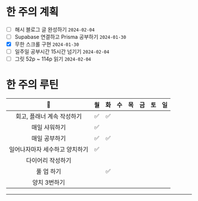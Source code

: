 # 한 주의 계획
- [ ] 해시 블로그 글 완성하기 `2024-02-04`
- [ ] Supabase 연결하고 Prisma 공부하기 `2024-01-30`
- [x] 무한 스크롤 구현 `2024-01-30`
- [ ] 일주일 공부시간 15시간 넘기기 `2024-02-04`
- [ ] 그릿 52p ~ 114p 읽기 `2024-02-04`

# 한 주의 루틴
| 🐣 | 월 | 화 | 수 | 목 | 금 | 토 | 일 |
| :--: | :--: | :--: | :--: | :--: | :--: | :--: | :--: |
| 회고, 플래너 계속 작성하기 | ✅ | ✅ |  |  |  |  |  |
| 매일 샤워하기 | ✅ |  |  |  |  |  |  |
| 매일 공부하기 | ✅ | ✅ |  |  |  |  |  |
| 일어나자마자 세수하고 양치하기 | ✅ |  |  |  |  |  |  |
| 다이어리 작성하기 |  |  |  |  |  |  |  |
| 풀 업 하기 |  | ✅ |  |  |  |  |  |
| 양치 3번하기 |  |  |  |  |  |  |  |

---